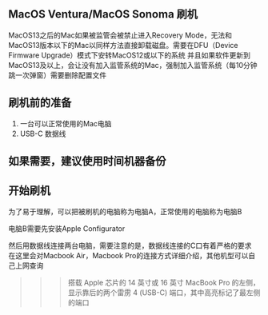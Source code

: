 ## MacOS Ventura/MacOS Sonoma 刷机
MacOS13之后的Mac如果被监管会被禁止进入Recovery Mode，无法和MacOS13版本以下的Mac以同样方法直接卸载磁盘。需要在DFU（Device Firmware Upgrade）模式下安转MacOS12或以下的系统
并且如果软件更新到MacOS13及以上，会让没有加入监管系统的Mac，强制加入监管系统（每10分钟跳一次弹窗）需要删除配置文件

## 刷机前的准备
1. 一台可以正常使用的Mac电脑
2. USB-C 数据线

如果需要，建议使用时间机器备份
---
## 开始刷机
为了易于理解，可以把被刷机的电脑称为电脑A，正常使用的电脑称为电脑B

电脑B需要先安装Apple Configurator

然后用数据线连接两台电脑，需要注意的是，数据线连接的C口有着严格的要求
在这里会对Macbook Air，Macbook Pro的连接方式详细介绍，其他机型可以自己上网查询
>>>搭载 Apple 芯片的 14 英寸或 16 英寸 MacBook Pro 的左侧，显示靠后的两个雷雳 4 (USB-C) 端口，其中高亮标记了最左侧的端口



